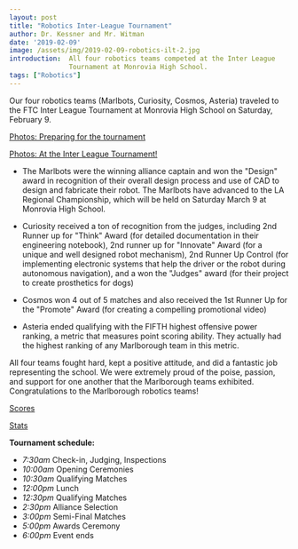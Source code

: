 ```yaml
---
layout: post
title: "Robotics Inter-League Tournament"
author: Dr. Kessner and Mr. Witman
date: '2019-02-09'
image: /assets/img/2019-02-09-robotics-ilt-2.jpg
introduction:  All four robotics teams competed at the Inter League
               Tournament at Monrovia High School.
tags: ["Robotics"]
---
```


Our four robotics teams (Marlbots, Curiosity, Cosmos, Asteria) traveled to the
FTC Inter League Tournament at Monrovia High School on Saturday, February 9.

[Photos: Preparing for the tournament](https://photos.app.goo.gl/EG8cy5ivv5tvkFpj8)

[Photos: At the Inter League Tournament!](https://photos.app.goo.gl/i6YMLv2iwxjSUWMYA)

* The Marlbots were the winning alliance captain and won the "Design" award in
  recognition of their overall design process and use of CAD to design and
  fabricate their robot.  The Marlbots have advanced to the LA Regional
  Championship, which will be held on Saturday March 9 at Monrovia High School.

* Curiosity received a ton of recognition from the judges, including 2nd Runner
  up for "Think" Award (for detailed documentation in their engineering
  notebook), 2nd runner up for "Innovate" Award (for a unique and well designed
  robot mechanism), 2nd Runner Up Control (for implementing electronic systems
  that help the driver or the robot during autonomous navigation), and a won
  the "Judges" award (for their project to create prosthetics for dogs)

* Cosmos won 4 out of 5 matches and also received the 1st Runner Up for the
  "Promote" Award (for creating a compelling promotional video)

* Asteria ended qualifying with the FIFTH highest offensive power ranking, a
  metric that measures point scoring ability. They actually had the highest
  ranking of any Marlborough team in this metric.

All four teams fought hard, kept a positive attitude, and did a fantastic job
representing the school.  We were extremely proud of the poise, passion, and
support for one another that the Marlborough teams exhibited.  Congratulations
to the Marlborough robotics teams!

[Scores](https://ftcscores.com/event/z2fQbLFo)

[Stats](http://ftcstats.org/california.html)

__Tournament schedule:__

* _7:30am_ Check-in, Judging, Inspections
* _10:00am_ Opening Ceremonies
* _10:30am_ Qualifying Matches
* _12:00pm_ Lunch
* _12:30pm_ Qualifying Matches
* _2:30pm_ Alliance Selection
* _3:00pm_ Semi-Final Matches
* _5:00pm_ Awards Ceremony
* _6:00pm_ Event ends


